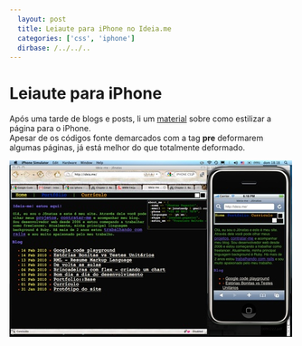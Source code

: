 ```yaml
---
  layout: post
  title: Leiaute para iPhone no Ideia.me
  categories: ['css', 'iphone']
  dirbase: /../../..
---
```


# Leiaute para iPhone

Após uma tarde de blogs e posts, li um [material][iphone-css] sobre como estilizar a página para o iPhone.  
Apesar de os códigos fonte demarcados com a tag **pre** deformarem algumas páginas, já está melhor do que totalmente deformado.

![img-printscreen-layouts]

[img-printscreen-layouts]: /images/site_com_iphone.jpg "Printscreen do iPhone Simulator"

[iphone-css]: http://building-iphone-apps.labs.oreilly.com/ch02.html


